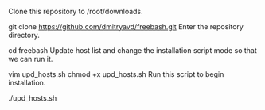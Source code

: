 Clone this repository to /root/downloads.

git clone https://github.com/dmitryavd/freebash.git
Enter the repository directory.

cd freebash
Update host list and change the installation script mode so that we can run it.

vim upd_hosts.sh
chmod +x upd_hosts.sh
Run this script to begin installation.

./upd_hosts.sh
